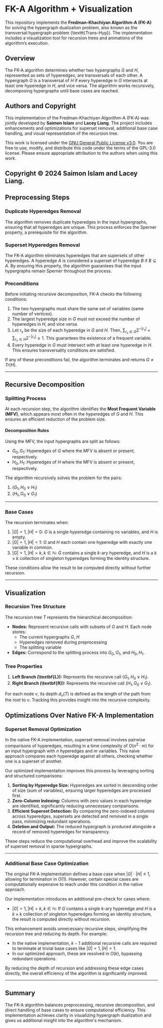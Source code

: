 # FK-A Algorithm + Visualization

This repository implements the **Fredman-Khachiyan Algorithm-A (FK-A)** for solving the hypergraph dualization problem, also known as the transversal hypergraph problem (\texttt{Trans-Hyp}). The implementation includes a visualization tool for recursion trees and animations of the algorithm’s execution.

## Overview

The FK-A algorithm determines whether two hypergraphs $` G `$ and $` H `$, represented as sets of hyperedges, are transversals of each other. A hypergraph $` G `$ is a transversal of $` H `$ if every hyperedge in $` G `$ intersects at least one hyperedge in $` H `$, and vice versa. The algorithm works recursively, decomposing hypergraphs until base cases are reached. 


## Authors and Copyright

This implementation of the Fredman-Khachiyan Algorithm-A (FK-A) was jointly developed by **Saimon Islam** and **Lacey Liang**. The project includes enhancements and optimizations for superset removal, additional base case handling, and visual representation of the recursion tree.

This work is licensed under the [GNU General Public License v3.0](https://www.gnu.org/licenses/gpl-3.0.html). You are free to use, modify, and distribute this code under the terms of the GPL-3.0 license. Please ensure appropriate attribution to the authors when using this work.

**Copyright © 2024 Saimon Islam and Lacey Liang.**
---

## Preprocessing Steps

### Duplicate Hyperedges Removal

The algorithm removes duplicate hyperedges in the input hypergraphs, ensuring that all hyperedges are unique. This process enforces the Sperner property, a prerequisite for the algorithm.

### Superset Hyperedges Removal

The FK-A algorithm eliminates hyperedges that are supersets of other hyperedges. A hyperedge $` A `$ is considered a superset of hyperedge $` B `$ if $` B \subseteq A `$. By ensuring this property, the algorithm guarantees that the input hypergraphs remain Sperner throughout the process.

### Preconditions

Before initiating recursive decomposition, FK-A checks the following conditions:
1. The two hypergraphs must share the same set of variables (same number of vertices).
2. The largest hyperedge size in $` G `$ must not exceed the number of hyperedges in $` H `$, and vice versa.
3. Let $` r_s `$ be the size of each hyperedge in $` G `$ and $` H `$. Then, 
   $` \sum_{r_s \in G} 2^{-|r_s|} + \sum_{r_s \in H} 2^{-|r_s|} \geq 1 `$. 
   This guarantees the existence of a frequent variable.
4. Every hyperedge in $` G `$ must intersect with at least one hyperedge in $` H `$. This ensures transversality conditions are satisfied.

If any of these preconditions fail, the algorithm terminates and returns $` G \neq Tr(H) `$. 

---

## Recursive Decomposition

### Splitting Process

At each recursion step, the algorithm identifies the **Most Frequent Variable (MFV)**, which appears most often in the hyperedges of $` G `$ and $` H `$. This ensures an efficient reduction of the problem size.

#### Decomposition Rules

Using the MFV, the input hypergraphs are split as follows:
- $` G_0, G_1 `$: Hyperedges of $` G `$ where the MFV is absent or present, respectively.
- $` H_0, H_1 `$: Hyperedges of $` H `$ where the MFV is absent or present, respectively.

The algorithm recursively solves the problem for the pairs:
1. $` (G_1, H_0 \lor H_1) `$
2. $` (H_1, G_0 \lor G_1) `$

---

### Base Cases

The recursion terminates when:
1. $` |G| = 1, |H| = 0 `$: $` G `$ is a single hyperedge containing no variables, and $` H `$ is empty.
2. $` |G| = 1, |H| = 1 `$: $` G `$ and $` H `$ each contain one hyperedge with exactly one variable in common.
3. $` |G| = 1, |H| = k, k \in \mathbb{N} `$: $` G `$ contains a single $` k `$-ary hyperedge, and $` H `$ is a $` k \times k `$ collection of singleton hyperedges forming the identity structure.

These conditions allow the result to be computed directly without further recursion.

---

## Visualization

### Recursion Tree Structure

The recursion tree $` T `$ represents the hierarchical decomposition:
- **Nodes:** Represent recursive calls with subsets of $` G `$ and $` H `$. Each node stores:
  - The current hypergraphs $` G `$, $` H `$
  - Hyperedges removed during preprocessing
  - The splitting variable
- **Edges:** Correspond to the splitting process into $` G_0, G_1 `$, and $` H_0, H_1 `$. 

### Tree Properties

1. **Left Branch (\textbf{L}):** Represents the recursive call $` (G_1, H_0 \lor H_1) `$.
2. **Right Branch (\textbf{R}):** Represents the recursive call $` (H_1, G_0 \lor G_1) `$. 

For each node $` v `$, its depth $` d_v(T) `$ is defined as the length of the path from the root to $` v `$. Tracking this provides insight into the recursive complexity.

## Optimizations Over Native FK-A Implementation

### Superset Removal Optimization

In the native FK-A implementation, superset removal involves pairwise comparisons of hyperedges, resulting in a time complexity of $`O(n^2 \cdot m)`$ for an input hypergraph with $`n`$ hyperedges and $`m`$ variables. This naive approach compares each hyperedge against all others, checking whether one is a superset of another. 

Our optimized implementation improves this process by leveraging sorting and structured comparisons:
1. **Sorting by Hyperedge Size:** Hyperedges are sorted in descending order of size (sum of variables), ensuring larger hyperedges are processed first.
2. **Zero-Column Indexing:** Columns with zero values in each hyperedge are identified, significantly reducing unnecessary comparisons.
3. **Efficient Superset Detection:** By comparing the zero-indexed columns across hyperedges, supersets are detected and removed in a single pass, minimizing redundant operations.
4. **Deletion and Output:** The reduced hypergraph is produced alongside a record of removed hyperedges for transparency.

These steps reduce the computational overhead and improve the scalability of superset removal in sparse hypergraphs.

---

### Additional Base Case Optimization

The original FK-A implementation defines a base case when $`|G| \cdot |H| \leq 1`$, allowing for termination in $`O(1)`$. However, certain special cases are computationally expensive to reach under this condition in the native approach.

Our implementation introduces an additional pre-check for cases where:
- $`|G| = 1, |H| = k, k \in \mathbb{N}`$: If $`G`$ contains a single $`k`$-ary hyperedge and $`H`$ is a $`k \times k`$ collection of singleton hyperedges forming an identity structure, the result is computed directly without recursion. 

This enhancement avoids unnecessary recursive steps, simplifying the recursion tree and reducing its depth. For example:
- In the native implementation, $`k-1`$ additional recursive calls are required to terminate at trivial base cases like $`|G| = 1, |H| = 1`$. 
- In our optimized approach, these are resolved in $`O(k)`$, bypassing redundant operations.

By reducing the depth of recursion and addressing these edge cases directly, the overall efficiency of the algorithm is significantly improved.


---

## Summary

The FK-A algorithm balances preprocessing, recursive decomposition, and direct handling of base cases to ensure computational efficiency. This implementation achieves  clarity in visualizing hypergraph dualization and gives us additional insight into the algorithm's mechanism.

